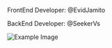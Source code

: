 FrontEnd Developer: @EvidJamito

BackEnd Developer: @SeekerVs

![Example Image](https://raw.githubusercontent.com/seekerVs/main/CNSC-AI-Support-Website/Demo%Images/main.jpg)

